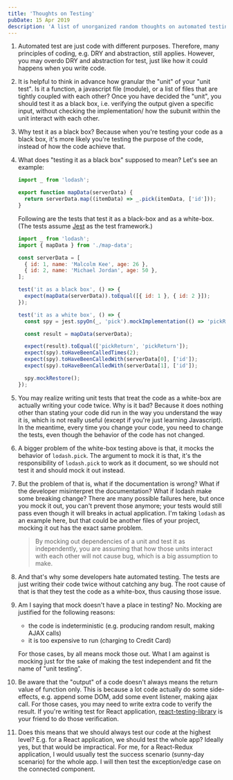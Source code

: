 ```yaml
---
title: 'Thoughts on Testing'
pubDate: 15 Apr 2019
description: 'A list of unorganized random thoughts on automated testing'
---
```


1.  Automated test are just code with different purposes. Therefore, many principles of coding, e.g. DRY and abstraction, still applies. However, you may overdo DRY and abstraction for test, just like how it could happens when you write code.

1.  It is helpful to think in advance how granular the "unit" of your "unit test". Is it a function, a javascript file (module), or a list of files that are tightly coupled with each other? Once you have decided the "unit", you should test it as a black box, i.e. verifying the output given a specific input, without checking the implementation/ how the subunit within the unit interact with each other.

1.  Why test it as a black box? Because when you're testing your code as a black box, it's more likely you're testing the purpose of the code, instead of how the code achieve that.

1.  What does "testing it as a black box" supposed to mean? Let's see an example:

    ```js
    import _ from 'lodash';

    export function mapData(serverData) {
      return serverData.map((itemData) => _.pick(itemData, ['id']));
    }
    ```

    Following are the tests that test it as a black-box and as a white-box. (The tests assume [Jest] as the test framework.)

    ```js
    import _ from 'lodash';
    import { mapData } from './map-data';

    const serverData = [
      { id: 1, name: 'Malcolm Kee', age: 26 },
      { id: 2, name: 'Michael Jordan', age: 50 },
    ];

    test('it as a black box', () => {
      expect(mapData(serverData)).toEqual([{ id: 1 }, { id: 2 }]);
    });

    test('it as a white box', () => {
      const spy = jest.spyOn(_, 'pick').mockImplementation(() => 'pickReturn');

      const result = mapData(serverData);

      expect(result).toEqual(['pickReturn', 'pickReturn']);
      expect(spy).toHaveBeenCalledTimes(2);
      expect(spy).toHaveBeenCalledWith(serverData[0], ['id']);
      expect(spy).toHaveBeenCalledWith(serverData[1], ['id']);

      spy.mockRestore();
    });
    ```

1.  You may realize writing unit tests that treat the code as a white-box are actually writing your code twice. Why is it bad? Because it does nothing other than stating your code did run in the way you understand the way it is, which is not really useful (except if you're just learning Javascript). In the meantime, every time you change your code, you need to change the tests, even though the behavior of the code has not changed.

1.  A bigger problem of the white-box testing above is that, it mocks the behavior of `lodash.pick`. The argument to mock it is that, it's the responsibility of `lodash.pick` to work as it document, so we should not test it and should mock it out instead.

1.  But the problem of that is, what if the documentation is wrong? What if the developer misinterpret the documentation? What if lodash make some breaking change? There are many possible failures here, but once you mock it out, you can't prevent those anymore; your tests would still pass even though it will breaks in actual application. I'm taking `lodash` as an example here, but that could be another files of your project, mocking it out has the exact same problem.

    > By mocking out dependencies of a unit and test it as independently, you are assuming that how those units interact with each other will not cause bug, which is a big assumption to make.

1.  And that's why some developers hate automated testing. The tests are just writing their code twice without catching any bug. The root cause of that is that they test the code as a white-box, thus causing those issue.

1.  Am I saying that mock doesn't have a place in testing? No. Mocking are justified for the following reasons:

    - the code is indeterministic (e.g. producing random result, making AJAX calls)
    - it is too expensive to run (charging to Credit Card)

    For those cases, by all means mock those out. What I am against is mocking just for the sake of making the test independent and fit the name of "unit testing".

1.  Be aware that the "output" of a code doesn't always means the return value of function only. This is because a lot code actually do some side-effects, e.g. append some DOM, add some event listener, making ajax call. For those cases, you may need to write extra code to verify the result. If you're writing test for React application, [react-testing-library] is your friend to do those verification.

1.  Does this means that we should always test our code at the highest level? E.g. for a React application, we should test the whole app? Ideally yes, but that would be impractical. For me, for a React-Redux application, I would usually test the success scenario (sunny-day scenario) for the whole app. I will then test the exception/edge case on the connected component.

[jest]: https://jestjs.io/
[react-testing-library]: https://testing-library.com/react
